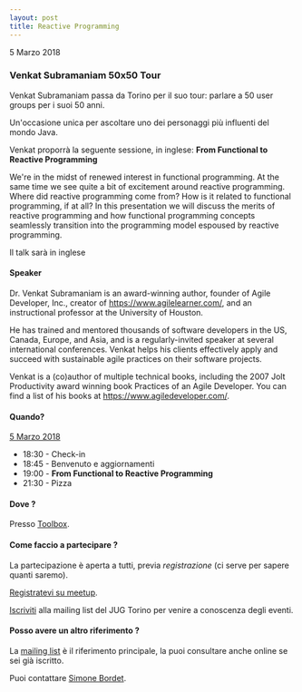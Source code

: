 ```yaml
---
layout: post
title: Reactive Programming
---
```


5 Marzo 2018

### Venkat Subramaniam 50x50 Tour

Venkat Subramaniam passa da Torino per il suo tour: parlare a 50 user groups per i suoi 50 anni.

Un'occasione unica per ascoltare uno dei personaggi più influenti del mondo Java.

Venkat proporrà la seguente sessione, in inglese: **From Functional to Reactive Programming**

We're in the midst of renewed interest in functional programming. At the same time we see quite a bit of excitement around reactive programming. Where did reactive programming come from? How is it related to functional programming, if at all? In this presentation we will discuss the merits of reactive programming and how functional programming concepts seamlessly transition into the programming model espoused by reactive programming.

Il talk sarà in inglese

#### Speaker

Dr. Venkat Subramaniam is an award-winning author, founder of Agile Developer, Inc., creator of https://www.agilelearner.com/, and an instructional professor at the University of Houston.

He has trained and mentored thousands of software developers in the US, Canada, Europe, and Asia, and is a regularly-invited speaker at several international conferences. Venkat helps his clients effectively apply and succeed with sustainable agile practices on their software projects.

Venkat is a (co)author of multiple technical books, including the 2007 Jolt Productivity award winning book Practices of an Agile Developer. You can find a list of his books at https://www.agiledeveloper.com/.

#### Quando?

<u>5 Marzo 2018</u>

* 18:30 - Check-in
* 18:45 - Benvenuto e aggiornamenti
* 19:00 - **From Functional to Reactive Programming**
* 21:30 - Pizza

#### Dove ?

Presso [Toolbox](/places/toolbox/).

#### Come faccio a partecipare ?

La partecipazione è aperta a tutti, previa *registrazione* (ci serve per sapere quanti saremo).

[Registratevi su meetup](https://www.meetup.com/JUGTorino/events/241361441/).

[Iscriviti](/subscribe/) alla mailing list del JUG Torino per venire a conoscenza degli eventi.

#### Posso avere un altro riferimento ?

La [mailing list](https://groups.yahoo.com/groups/it-torino-java-jug) è il riferimento principale,
la puoi consultare anche online se sei già iscritto.

Puoi contattare [Simone Bordet](/people/simonebordet/).

